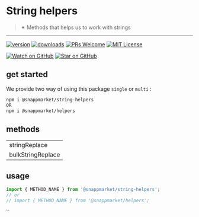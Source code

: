 # String helpers
> ✴ Methods that helps us to work with strings
----

[![version](https://img.shields.io/npm/v/@snappmarket/string-helpers.svg?style=flat-square)](https://www.npmjs.com/package/@snappmarket/string-helpers)
[![downloads](https://img.shields.io/npm/dm/@snappmarket/string-helpers.svg?style=flat-square)](http://www.npmtrends.com/@snappmarket/string-helpers)
[![PRs Welcome](https://img.shields.io/badge/PRs-welcome-brightgreen.svg?style=flat-square)](http://makeapullrequest.com)
[![MIT License](https://img.shields.io/npm/l/@snappmarket/string-helpers.svg?style=flat-square)](https://github.com/snappmarket/react-hooks/tree/master/packages/useDidUpdateEffect/blob/master/LICENSE.md)

[![Watch on GitHub](https://img.shields.io/github/watchers/snappmarket/react-hooks.svg?style=social)](https://github.com/snappmarket/react-hooks/watchers)
[![Star on GitHub](https://img.shields.io/github/stars/snappmarket/react-hooks.svg?style=social)](https://github.com/snappmarket/react-hooks/stargazers)

## get started 
We provide two way of using this package `single` or `multi` :
```bash
npm i @snappmarket/string-helpers
OR
npm i @snappmarket/helpers
```

## methods
|        |
| ------ |
| stringReplace                                                 |  
| bulkStringReplace                                                 |  

## usage 
```javascript
import { METHOD_NAME } from '@snappmarket/string-helpers';
// or 
// import { METHOD_NAME } from '@snappmarket/helpers';
```
``
